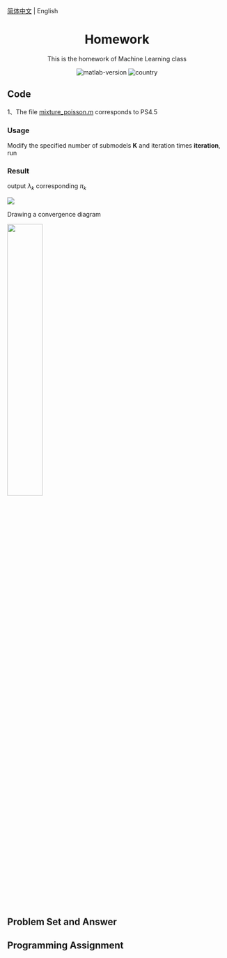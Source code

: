  [简体中文](./README.zh-CN.md) | English

<h1 align="center">Homework</h1>
<div align="center">



This is the homework of Machine Learning class

![matlab-version](https://img.shields.io/badge/matlab-2019b-blue) ![country](https://img.shields.io/badge/country-China-red)

</div>

## Code

1、The file <u>mixture_poisson.m</u> corresponds to PS4.5

### Usage

Modify the specified number of submodels **K** and iteration times **iteration**, run

### Result

output $\lambda_k$ corresponding $\pi_k$

![](https://img-blog.csdnimg.cn/20191012155910125.png)

Drawing a convergence diagram

<img src="https://img-blog.csdnimg.cn/20191012155806189.jpg" width="40%">

## Problem Set and  Answer



## Programming Assignment

 

